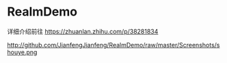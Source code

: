 # RealmDemo


详细介绍前往
https://zhuanlan.zhihu.com/p/38281834


http://github.com/JianfengJianfeng/RealmDemo/raw/master/Screenshots/shouye.png
